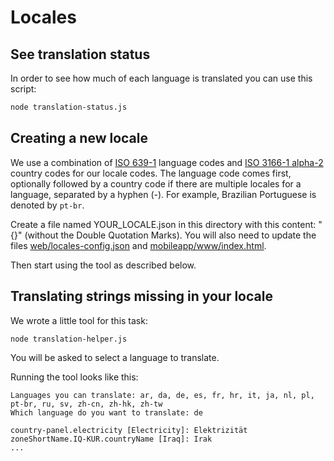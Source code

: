 # Locales

## See translation status

In order to see how much of each language is translated you can use this script:

```sh
node translation-status.js
```

## Creating a new locale

We use a combination of [ISO 639-1](https://en.wikipedia.org/wiki/List_of_ISO_639-1_codes) language codes and [ISO 3166-1 alpha-2](https://en.wikipedia.org/wiki/ISO_3166-1_alpha-2#Officially_assigned_code_elements) country codes for our locale codes. The language code comes first, optionally followed by a country code if there are multiple locales for a language, separated by a hyphen (-). For example, Brazilian Portuguese is denoted by `pt-br`.

Create a file named YOUR_LOCALE.json in this directory with this content: "{}" (without the Double Quotation Marks). You will also need to update the files [web/locales-config.json](../locales-config.json) and [mobileapp/www/index.html](../../mobileapp/www/index.html).

Then start using the tool as described below.

## Translating strings missing in your locale

We wrote a little tool for this task:

```bash
node translation-helper.js
```

You will be asked to select a language to translate.

Running the tool looks like this:

```
Languages you can translate: ar, da, de, es, fr, hr, it, ja, nl, pl, pt-br, ru, sv, zh-cn, zh-hk, zh-tw
Which language do you want to translate: de

country-panel.electricity [Electricity]: Elektrizität
zoneShortName.IQ-KUR.countryName [Iraq]: Irak
...
```
